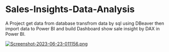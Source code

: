 # Sales-Insights-Data-Analysis
A Project get data from database transfrom data by sql using DBeaver then import data to Power BI and build Dashboard show sale insight by DAX in Power BI.

[![Screenshot-2023-06-23-011156.png](https://i.postimg.cc/wMQ8mv4G/Screenshot-2023-06-23-011156.png)](https://postimg.cc/QKCyLX3Q)
